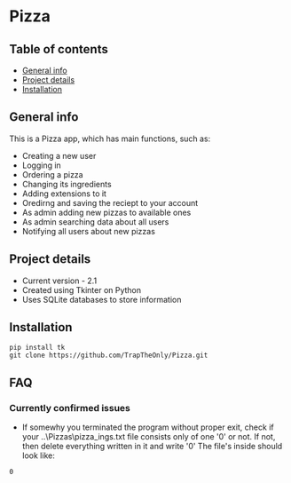 # Pizza

## Table of contents
* [General info](#general-info)
* [Project details](#project-details)
* [Installation](#installation)

## General info
This is a Pizza app, which has main functions, such as:
* Creating a new user 
* Logging in 
* Ordering a pizza
* Changing its ingredients
* Adding extensions to it
* Oredirng and saving the reciept to your account
* As admin adding new pizzas to available ones
* As admin searching data about all users
* Notifying all users about new pizzas

## Project details
* Current version - 2.1
* Created using Tkinter on Python
* Uses SQLite databases to store information

## Installation
```
pip install tk
git clone https://github.com/TrapTheOnly/Pizza.git
```
## FAQ
### Currently confirmed issues
* If somewhy you terminated the program without proper exit, check if your ..\Pizzas\pizza_ings.txt file consists only of one '0' or not. If not, then delete everything written in it and write '0' The file's inside should look like:
```
0
```
